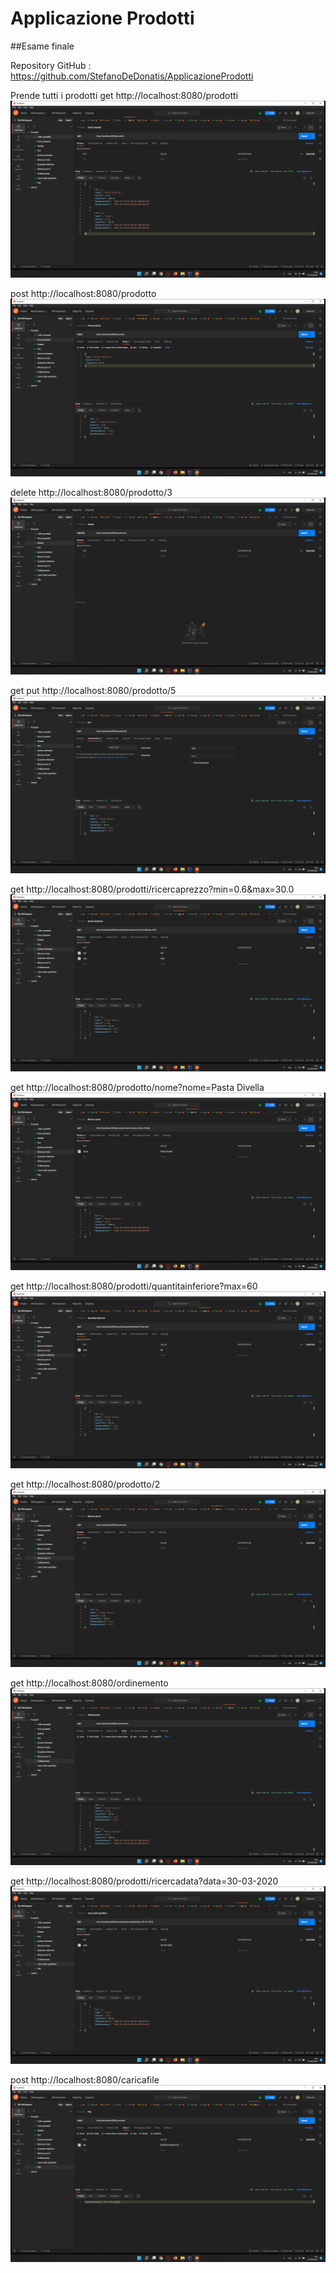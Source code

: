 # Applicazione Prodotti 

##Esame finale

Repository GitHub : https://github.com/StefanoDeDonatis/ApplicazioneProdotti

Prende tutti i prodotti
get http://localhost:8080/prodotti
![figure](Image/Screenshot%20(15).png)


post http://localhost:8080/prodotto
![figure](Image/Screenshot%20(16).png)

delete http://localhost:8080/prodotto/3
![figure](Image/Screenshot%20(17).png)

get put http://localhost:8080/prodotto/5
![figure](Image/Screenshot%20(18).png)

get http://localhost:8080/prodotti/ricercaprezzo?min=0.6&max=30.0
![figure](Image/Screenshot%20(19).png)

get http://localhost:8080/prodotto/nome?nome=Pasta Divella
![figure](Image/Screenshot%20(20).png)

get http://localhost:8080/prodotti/quantitainferiore?max=60
![figure](Image/Screenshot%20(21).png)

get http://localhost:8080/prodotto/2
![figure](Image/Screenshot%20(22).png)

get http://localhost:8080/ordinemento
![figure](Image/Screenshot%20(23).png)

get http://localhost:8080/prodotti/ricercadata?data=30-03-2020
![figure](Image/Screenshot%20(24).png)

post http://localhost:8080/caricafile
![figure](Image/Screenshot%20(25).png)
